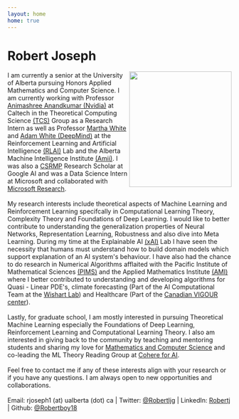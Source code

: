 ```yaml
---
layout: home
home: true
---
```

<h1>Robert Joseph</h1>

<img align="right" width="230" height="260" src="https://i.ibb.co/0Gphxfg/SNOW-20220627-114422-413.jpg">

<div>I am currently a senior at the University of Alberta pursuing Honors Applied Mathematics and Computer Science. I am currently working with Professor <a href = "http://tensorlab.cms.caltech.edu/users/anima/">Animashree Anandkumar (Nvidia)</a> at Caltech in the Theoretical Computing Science <a href="https://www.cms.caltech.edu/research/theoretical-computer-science">(TCS)</a> Group as a Research Intern as well as Professor <a href = "http://webdocs.cs.ualberta.ca/~whitem/">Martha White</a> and <a href = "https://sites.ualberta.ca/~amw8/">Adam White (DeepMind)</a> at the Reinforcement Learning and Artificial Intelligence <a href = "http://rlai.ualberta.ca/)">(RLAI)</a> Lab and the Alberta Machine Intelligence Institute <a href = "https://www.amii.ca/">(Amii)</a>. I was also a <a href = "https://research.google/outreach/csrmp/">CSRMP</a> Research Scholar at Google AI and was a Data Science Intern at Microsoft and collaborated with <a href = "https://www.microsoft.com/en-us/research/research-area/data-platform-analytics/">Microsoft Research</a>.</div>
<br>
<div> My research interests include theoretical aspects of Machine Learning and Reinforcement Learning specifcally in Computational Learning Theory, Complexity Theory and Foundations of Deep Learning. I would like to better contribute to understanding the generalization properties of Neural Networks, Representation Learning, Robustness and also dive into Meta Learning. During my time at the Explainable AI <a href = "https://sites.ualberta.ca/~amiixai/">(xAI)</a> Lab I have seen the necessity that humans must understand how to build domain models which support explanation of an AI system's behaviour. I have also had the chance to do research in Numerical Algorithms afflaited with the Pacific Institute of Mathematical Sciences <a href = "https://www.pims.math.ca/">(PIMS)</a> and the Applied Mathematics Institute <a href = "https://sites.ualberta.ca/~yauwong/AMI.htm">(AMI)</a> where I better contributed to understanding and developing algorithms for Quasi - Linear PDE's, climate forecasting (Part of the AI Computational Team at the <a href = "https://www.wishartlab.com/">Wishart Lab</a>) and Healthcare (Part of the <a href = "https://thecvc.ca/">Canadian VIGOUR center</a>).
</div>
<br>
<div>
Lastly, for graduate school, I am mostly interested in pursuing Theoretical Machine Learning especially the Foundations of Deep Learning, Reinforcement Learning and Computational Learning Theory. I also am interested in giving back to the community by teaching and mentoring students and sharing my love for <a href = "https://www.robertj1.com/service/">Mathematics and Computer Science</a> and co-leading the ML Theory Reading Group at <a href="https://cohere.for.ai/">Cohere for AI</a>.
</div>
<br>
<div>
Feel free to contact me if any of these interests align with your research or if you have any questions. I am always open to new opportunities and collaborations. 
</div>
<br>
<div>
Email: rjoseph1 (at) ualberta (dot) ca | Twitter: <a href = "https://twitter.com/Robertljg">@Robertljg</a> | LinkedIn: <a href = "https://www.linkedin.com/in/robert-joseph-2001/">Robertj</a> | Github: <a href = "https://github.com/Robertboy18">@Robertboy18</a>
</div>
<!--
<script src="https://apps.elfsight.com/p/platform.js" defer></script>
<div class="elfsight-app-b13063fd-194b-41ac-a7f5-7c5932cf93f7"></div>
-->
<!--<h4 class="posts-item-note">Recent Posts</h4>
{% for post in site.posts limit:11%}
<article class="post-item" align = "center">
  <span class="post-item-date" align = "center">{{ post.date  | date: "%b %d, %Y" }}</span>
  <h4 class="post-item-title" align = "center">
    <a href="{{ post.url }}">{{ post.title | escape }}</a>
  </h4>
</article>
{% endfor %}
-->

<!--<h4 class="posts-item-note" href = "/resume">All Posts</h4>-->
